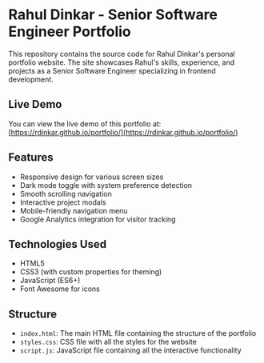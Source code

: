 # Rahul Dinkar - Senior Software Engineer Portfolio

This repository contains the source code for Rahul Dinkar's personal portfolio website. The site showcases Rahul's skills, experience, and projects as a Senior Software Engineer specializing in frontend development.

## Live Demo

You can view the live demo of this portfolio at: [https://rdinkar.github.io/portfolio/](https://rdinkar.github.io/portfolio/)

## Features

- Responsive design for various screen sizes
- Dark mode toggle with system preference detection
- Smooth scrolling navigation
- Interactive project modals
- Mobile-friendly navigation menu
- Google Analytics integration for visitor tracking

## Technologies Used

- HTML5
- CSS3 (with custom properties for theming)
- JavaScript (ES6+)
- Font Awesome for icons

## Structure

- `index.html`: The main HTML file containing the structure of the portfolio
- `styles.css`: CSS file with all the styles for the website
- `script.js`: JavaScript file containing all the interactive functionality
